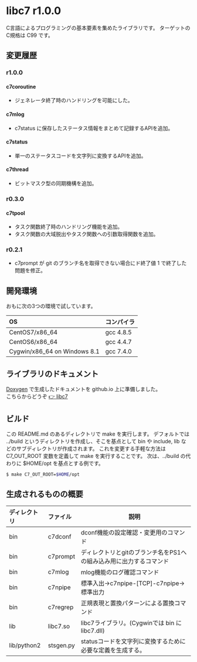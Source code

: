 # libc7 r1.0.0

C言語によるプログラミングの基本要素を集めたライブラリです。
ターゲットのC規格は C99 です。

## 変更履歴

### r1.0.0

#### c7coroutine

- ジェネレータ終了時のハンドリングを可能にした。

#### c7mlog

- c7status に保存したステータス情報をまとめて記録するAPIを追加。

#### c7status

- 単一のステータスコードを文字列に変換するAPIを追加。

#### c7thread

- ビットマスク型の同期機構を追加。

### r0.3.0

#### c7tpool

- タスク関数終了時のハンドリング機能を追加。
- タスク関数の大域脱出やタスク関数への引数取得関数を追加。

### r0.2.1

- c7prompt が git のブランチ名を取得できない場合にド終了値 1 で終了した問題を修正。

## 開発環境

おもに次の3つの環境で試しています。

OS|コンパイラ
:-|:-
CentOS7/x86_64 | gcc 4.8.5
CentOS6/x86_64 | gcc 4.4.7
Cygwin/x86_64 on Windows 8.1 | gcc 7.4.0

## ライブラリのドキュメント

[Doxygen](http://www.doxygen.jp/) で生成したドキュメントを github.io 上に準備しました。<BR>
こちらからどうぞ [:point_right: libc7](https://ccldaout.github.io/libc7/)

## ビルド

この README.md のあるディレクトリで make を実行します。
デフォルトでは ../build というディレクトリを作成し、そこを基点として bin や include, lib などのサブディレクトリが作成されます。
これを変更する手軽な方法は C7_OUT_ROOT 変数を定義して make を実行することです。
次は、../build の代わりに $HOME/opt を基点とする例です。

```sh
$ make C7_OUT_ROOT=$HOME/opt
```

## 生成されるものの概要

ディレクトリ|ファイル|説明
:-|:-|-
bin|c7dconf|dconf機能の設定確認・変更用のコマンド
bin|c7prompt|ディレクトリとgitのブランチ名をPS1への組み込み用に出力するコマンド
bin|c7mlog|mlog機能のログ確認コマンド
bin|c7npipe|標準入出→c7npipe-\[TCP\]-c7npipe→標準出力
bin|c7regrep|正規表現と置換パターンによる置換コマンド
lib|libc7.so|libc7ライブラリ。(Cygwinでは bin に libc7.dll)
lib/python2|stsgen.py|statusコードを文字列に変換するために必要な定義を生成する。
